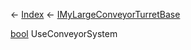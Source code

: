 ← [Index](Api-Index) ← [IMyLargeConveyorTurretBase](SpaceEngineers.Game.ModAPI.Ingame.IMyLargeConveyorTurretBase)

[bool](System.Boolean) UseConveyorSystem